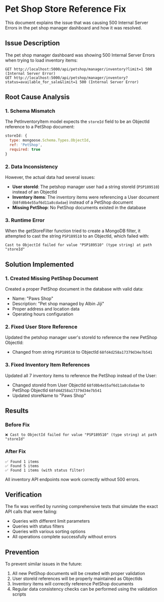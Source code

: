 # Pet Shop Store Reference Fix

This document explains the issue that was causing 500 Internal Server Errors in the pet shop manager dashboard and how it was resolved.

## Issue Description

The pet shop manager dashboard was showing 500 Internal Server Errors when trying to load inventory items:

```
GET http://localhost:5000/api/petshop/manager/inventory?limit=1 500 (Internal Server Error)
GET http://localhost:5000/api/petshop/manager/inventory?status=available_for_sale&limit=1 500 (Internal Server Error)
```

## Root Cause Analysis

### 1. Schema Mismatch
The PetInventoryItem model expects the `storeId` field to be an ObjectId reference to a PetShop document:
```javascript
storeId: {
  type: mongoose.Schema.Types.ObjectId,
  ref: 'PetShop',
  required: true
}
```

### 2. Data Inconsistency
However, the actual data had several issues:
- **User storeId**: The petshop manager user had a string storeId (`PSP189510`) instead of an ObjectId
- **Inventory items**: The inventory items were referencing a User document (`68fd0b4e55af6d11a8cdadae`) instead of a PetShop document
- **Missing PetShop**: No PetShop documents existed in the database

### 3. Runtime Error
When the getStoreFilter function tried to create a MongoDB filter, it attempted to cast the string `PSP189510` to an ObjectId, which failed with:
```
Cast to ObjectId failed for value "PSP189510" (type string) at path "storeId"
```

## Solution Implemented

### 1. Created Missing PetShop Document
Created a proper PetShop document in the database with valid data:
- Name: "Paws Shop"
- Description: "Pet shop managed by Albin Jiji"
- Proper address and location data
- Operating hours configuration

### 2. Fixed User Store Reference
Updated the petshop manager user's storeId to reference the new PetShop ObjectId:
- Changed from string `PSP189510` to ObjectId `68fd4d258a17379d34e7b541`

### 3. Fixed Inventory Item References
Updated all 7 inventory items to reference the PetShop instead of the User:
- Changed storeId from User ObjectId `68fd0b4e55af6d11a8cdadae` to PetShop ObjectId `68fd4d258a17379d34e7b541`
- Updated storeName to "Paws Shop"

## Results

### Before Fix
```
❌ Cast to ObjectId failed for value "PSP189510" (type string) at path "storeId"
```

### After Fix
```
✅ Found 1 items
✅ Found 5 items
✅ Found 1 items (with status filter)
```

All inventory API endpoints now work correctly without 500 errors.

## Verification

The fix was verified by running comprehensive tests that simulate the exact API calls that were failing:
- Queries with different limit parameters
- Queries with status filters
- Queries with various sorting options
- All operations complete successfully without errors

## Prevention

To prevent similar issues in the future:
1. All new PetShop documents will be created with proper validation
2. User storeId references will be properly maintained as ObjectIds
3. Inventory items will correctly reference PetShop documents
4. Regular data consistency checks can be performed using the validation scripts